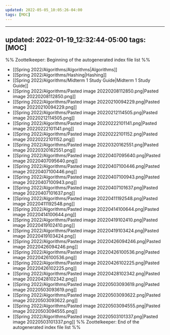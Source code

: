 ```yaml
---
updated: 2022-05-05_10:05:26-04:00
tags: [MOC]
---
```

---
updated: 2022-01-19_12:32:44-05:00
tags: [MOC]
---
%% Zoottelkeeper: Beginning of the autogenerated index file list  %%
-  [[Spring 2022/Algorithms/Algorithms|Algorithms]]
-  [[Spring 2022/Algorithms/Hashing|Hashing]]
-  [[Spring 2022/Algorithms/Midterm 1 Study Guide|Midterm 1 Study Guide]]
-  [[Spring 2022/Algorithms/Pasted image 20220208112850.png|Pasted image 20220208112850.png]]
-  [[Spring 2022/Algorithms/Pasted image 20220210094229.png|Pasted image 20220210094229.png]]
-  [[Spring 2022/Algorithms/Pasted image 20220212114505.png|Pasted image 20220212114505.png]]
-  [[Spring 2022/Algorithms/Pasted image 20220222101141.png|Pasted image 20220222101141.png]]
-  [[Spring 2022/Algorithms/Pasted image 20220222101152.png|Pasted image 20220222101152.png]]
-  [[Spring 2022/Algorithms/Pasted image 20220320162551.png|Pasted image 20220320162551.png]]
-  [[Spring 2022/Algorithms/Pasted image 20220407095640.png|Pasted image 20220407095640.png]]
-  [[Spring 2022/Algorithms/Pasted image 20220407100446.png|Pasted image 20220407100446.png]]
-  [[Spring 2022/Algorithms/Pasted image 20220407100943.png|Pasted image 20220407100943.png]]
-  [[Spring 2022/Algorithms/Pasted image 20220407101637.png|Pasted image 20220407101637.png]]
-  [[Spring 2022/Algorithms/Pasted image 20220411192548.png|Pasted image 20220411192548.png]]
-  [[Spring 2022/Algorithms/Pasted image 20220414100644.png|Pasted image 20220414100644.png]]
-  [[Spring 2022/Algorithms/Pasted image 20220419102410.png|Pasted image 20220419102410.png]]
-  [[Spring 2022/Algorithms/Pasted image 20220419103424.png|Pasted image 20220419103424.png]]
-  [[Spring 2022/Algorithms/Pasted image 20220426094246.png|Pasted image 20220426094246.png]]
-  [[Spring 2022/Algorithms/Pasted image 20220426100536.png|Pasted image 20220426100536.png]]
-  [[Spring 2022/Algorithms/Pasted image 20220426102225.png|Pasted image 20220426102225.png]]
-  [[Spring 2022/Algorithms/Pasted image 20220428102342.png|Pasted image 20220428102342.png]]
-  [[Spring 2022/Algorithms/Pasted image 20220503093619.png|Pasted image 20220503093619.png]]
-  [[Spring 2022/Algorithms/Pasted image 20220503093622.png|Pasted image 20220503093622.png]]
-  [[Spring 2022/Algorithms/Pasted image 20220503094555.png|Pasted image 20220503094555.png]]
-  [[Spring 2022/Algorithms/Pasted image 20220503101337.png|Pasted image 20220503101337.png]]
%% Zoottelkeeper: End of the autogenerated index file list  %%
